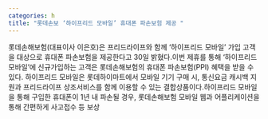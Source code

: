 ```yaml
---
categories: h
title: "롯데손보 ‘하이프리드 모바일’ 휴대폰 파손보험 제공 "
---
```

롯데손해보험(대표이사 이은호)은 프리드라이프와 함께 ‘하이프리드 모바일’ 가입 고객을 대상으로 휴대폰 파손보험을 제공한다고 30일 밝혔다.이번 제휴를 통해 ‘하이프리드 모바일’에 신규가입하는 고객은 롯데손해보험의 휴대폰 파손보험(PPI) 혜택을 받을 수 있다. 하이프리드 모바일은 롯데하이마트에서 모바일 기기 구매 시, 통신요금 캐시백 지원과 프리드라이프 상조서비스를 함께 이용할 수 있는 결합상품이다.하이프리드 모바일을 통해 구입한 휴대폰이 1년 내 파손될 경우, 롯데손해보험 모바일 웹과 어플리케이션을 통해 간편하게 사고접수 등 보상